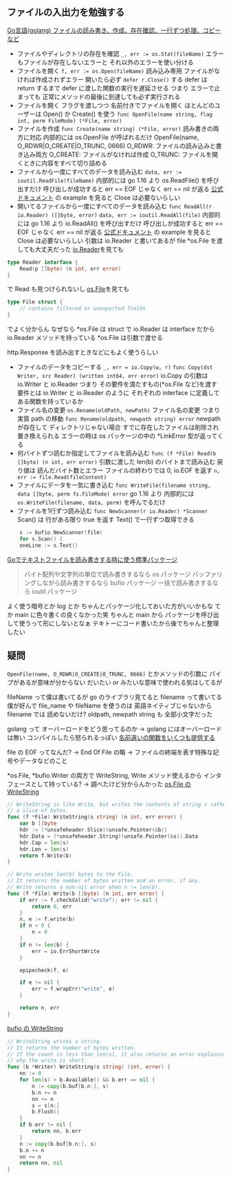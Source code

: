 ## ファイルの入出力を勉強する
[Go言語(golang) ファイルの読み書き、作成、存在確認、一行ずつ処理、コピー など](https://golang.hateblo.jp/entry/2018/11/09/163000)

- ファイルやディレクトリの存在を確認
`_, err := os.Stat(fileName)`
エラーもファイルが存在しないエラーと それ以外のエラーを使い分ける
- ファイルを開く
`f, err := os.Open(fileName)`
読み込み専用 ファイルがなければ作成されずエラー
開いたら必ず `defer r.Close()` する
defer は return するまで defer に渡した関数の実行を遅延させる
つまり エラーで止まっても 正常にメソッドの最後に到達しても必ず実行される
- ファイルを開く
フラグを渡しつつ 名前付きでファイルを開く
ほとんどのユーザーは Open() か Create() を使う
`func OpenFile(name string, flag int, perm FileMode) (*File, error)`
- ファイルを作成
`func Create(name string) (*File, error)`
読み書きの両方に対応
内部的には os.OpenFile が呼ばれるだけ
OpenFile(name, O_RDWR|O_CREATE|O_TRUNC, 0666)
O_RDWR: ファイルの読み込みと書き込み両方
O_CREATE: ファイルがなければ作成
O_TRUNC: ファイルを開くときに内容をすべて切り詰める
- ファイルから一度にすべてのデータを読み込む
`data, err := ioutil.ReadFile(fileName)`
内部的には go 1.16 より os.ReadFile() を呼び出すだけ
呼び出しが成功すると err == EOF じゃなく err == nil が返る
[公式ドキュメント](https://pkg.go.dev/io/ioutil@go1.17#ReadFile) の example を見ると Close は必要ないらしい
- 開いてるファイルから一度にすべてのデータを読み込む
`func ReadAll(r io.Reader) ([]byte, error)`
`data, err := ioutil.ReadAll(file)`
内部的には go 1.16 より io.ReadAll() を呼び出すだけ
呼び出しが成功すると err == EOF じゃなく err == nil が返る
[公式ドキュメント](https://pkg.go.dev/io/ioutil@go1.17#ReadFile) の example を見ると Close は必要ないらしい
引数は io.Reader と書いてあるが file *os.File を渡しても大丈夫だった
[io.Reader](https://pkg.go.dev/io@go1.17#Reader)を見ても 
```go
type Reader interface {
	Read(p []byte) (n int, err error)
}
```
で Read も見つけられないし
[os.File](https://pkg.go.dev/os@go1.17#File)を見ても
```go
type File struct {
	// contains filtered or unexported fields
}
```
でよく分からん
なぜなら *os.File は struct で io.Reader は interface だから
io.Reader メソッドを持っている *os.File は引数で渡せる

http.Response を読み出すときなどにもよく使うらしい
- ファイルのデータをコピーする
`_, err = io.Copy(w, r)`
`func Copy(dst Writer, src Reader) (written int64, err error)`
io.Copy の引数は io.Writer と io.Reader
つまり その要件を満たすもの(*os.File など)を渡す
要件とは io.Writer と io.Reader のように
それぞれの interface に定義してある関数を持っているか
- ファイル名の変更
`os.Rename(oldPath, newPath)`
ファイル名の変更 つまり 実質 path の移動
`func Rename(oldpath, newpath string) error`
newpath が存在して ディレクトリじゃない場合 すでに存在したファイルは削除され置き換えられる
エラーの時は os パッケージの中の *LinkError 型が返ってくる
- 何バイトずつ読むか指定してファイルを読み込む
`func (f *File) Read(b []byte) (n int, err error)`
引数に渡した len(b) のバイトまで読み込む
戻り値は 読んだバイト数とエラー
ファイルの終わりでは 0, io.EOF を返す
`n, err := file.Read(fileContent)`
- ファイルにデータを一気に書き込む
`func WriteFile(filename string, data []byte, perm fs.FileMode) error`
go 1.16 より 内部的には `os.WriteFile(filename, data, perm)` を呼んでるだけ
- ファイルを1行ずつ読み込む
`func NewScanner(r io.Reader) *Scanner`
Scan() は 行がある限り true を返す
Text() で一行ずつ取得できる
```go
	s := bufio.NewScanner(file)
	for s.Scan() {
	oneLine := s.Text()
```

[Goでテキストファイルを読み書きする時に使う標準パッケージ](https://qiita.com/qt-luigi/items/2c13ad68e7d9f8f8c0f2)
>バイト配列や文字列の単位で読み書きするなら os パッケージ
>バッファリングしながら読み書きするなら bufio パッケージ
>一括で読み書きするなら ioutil パッケージ






よく使う暗号とか log とか ちゃんとパッケージ化しておいた方がいいかもな
てか main に色々書くの良くなかった笑
ちゃんと main から パッケージを呼び出して使うって形にしないとなぁ
テキトーにコード書いたから後でちゃんと整理したい

## 疑問
`OpenFile(name, O_RDWR|O_CREATE|O_TRUNC, 0666)` とかメソッドの引数に パイプがあるが意味が分からない
だいたい or みたいな意味で使われる気はしてるが

fileName って僕は書いてるが go のライブラリ見てると filename って書いてる
僕が好んで file_name や fileName を使うのは 英語ネイティブじゃないから filename では 読めないだけ?
oldpath, newpath string も 全部小文字だった

golang って オーバーロードをどう思ってるのか
-> golang にはオーバーロードは無い コンパイルしたら怒られるっぽい
[名前違いの関数をいくつも提供する](https://future-architect.github.io/articles/20190713/)

file の EOF ってなんだ?
-> End Of File の略
-> ファイルの終端を表す特殊な記号やデータなどのこと

*os.File, *bufio.Writer の両方で
WriteString, Write メソッド使えるから
インタフェースとして持っている?
-> 調べたけど分からんかった
[os.File の WriteString](https://github.com/golang/go/blob/master/src/os/file.go)
```go
// WriteString is like Write, but writes the contents of string s rather than
// a slice of bytes.
func (f *File) WriteString(s string) (n int, err error) {
	var b []byte
	hdr := (*unsafeheader.Slice)(unsafe.Pointer(&b))
	hdr.Data = (*unsafeheader.String)(unsafe.Pointer(&s)).Data
	hdr.Cap = len(s)
	hdr.Len = len(s)
	return f.Write(b)
}

// Write writes len(b) bytes to the File.
// It returns the number of bytes written and an error, if any.
// Write returns a non-nil error when n != len(b).
func (f *File) Write(b []byte) (n int, err error) {
	if err := f.checkValid("write"); err != nil {
		return 0, err
	}
	n, e := f.write(b)
	if n < 0 {
		n = 0
	}
	if n != len(b) {
		err = io.ErrShortWrite
	}

	epipecheck(f, e)

	if e != nil {
		err = f.wrapErr("write", e)
	}

	return n, err
}
```
[bufio の WriteString](https://github.com/golang/go/blob/master/src/bufio/bufio.go)
```go
// WriteString writes a string.
// It returns the number of bytes written.
// If the count is less than len(s), it also returns an error explaining
// why the write is short.
func (b *Writer) WriteString(s string) (int, error) {
	nn := 0
	for len(s) > b.Available() && b.err == nil {
		n := copy(b.buf[b.n:], s)
		b.n += n
		nn += n
		s = s[n:]
		b.Flush()
	}
	if b.err != nil {
		return nn, b.err
	}
	n := copy(b.buf[b.n:], s)
	b.n += n
	nn += n
	return nn, nil
}
```
